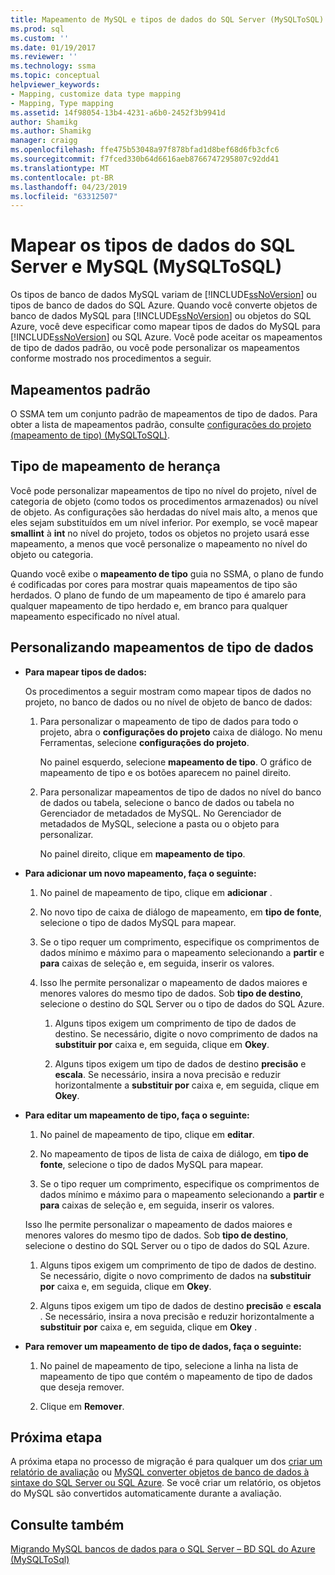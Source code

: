 ```yaml
---
title: Mapeamento de MySQL e tipos de dados do SQL Server (MySQLToSQL) | Microsoft Docs
ms.prod: sql
ms.custom: ''
ms.date: 01/19/2017
ms.reviewer: ''
ms.technology: ssma
ms.topic: conceptual
helpviewer_keywords:
- Mapping, customize data type mapping
- Mapping, Type mapping
ms.assetid: 14f98054-13b4-4231-a6b0-2452f3b9941d
author: Shamikg
ms.author: Shamikg
manager: craigg
ms.openlocfilehash: ffe475b53048a97f878bfad1d8bef68d6fb3cfc6
ms.sourcegitcommit: f7fced330b64d6616aeb8766747295807c92dd41
ms.translationtype: MT
ms.contentlocale: pt-BR
ms.lasthandoff: 04/23/2019
ms.locfileid: "63312507"
---
```

# <a name="mapping-mysql-and-sql-server-data-types-mysqltosql"></a>Mapear os tipos de dados do SQL Server e MySQL (MySQLToSQL)
Os tipos de banco de dados MySQL variam de [!INCLUDE[ssNoVersion](../../includes/ssnoversion-md.md)] ou tipos de banco de dados do SQL Azure. Quando você converte objetos de banco de dados MySQL para [!INCLUDE[ssNoVersion](../../includes/ssnoversion-md.md)] ou objetos do SQL Azure, você deve especificar como mapear tipos de dados do MySQL para [!INCLUDE[ssNoVersion](../../includes/ssnoversion-md.md)] ou SQL Azure. Você pode aceitar os mapeamentos de tipo de dados padrão, ou você pode personalizar os mapeamentos conforme mostrado nos procedimentos a seguir.  
  
## <a name="default-mappings"></a>Mapeamentos padrão  
O SSMA tem um conjunto padrão de mapeamentos de tipo de dados. Para obter a lista de mapeamentos padrão, consulte [configurações do projeto &#40;mapeamento de tipo&#41; &#40;MySQLToSQL&#41;](../../ssma/mysql/project-settings-type-mapping-mysqltosql.md).  
  
## <a name="type-mapping-inheritance"></a>Tipo de mapeamento de herança  
Você pode personalizar mapeamentos de tipo no nível do projeto, nível de categoria de objeto (como todos os procedimentos armazenados) ou nível de objeto. As configurações são herdadas do nível mais alto, a menos que eles sejam substituídos em um nível inferior. Por exemplo, se você mapear **smallint** à **int** no nível do projeto, todos os objetos no projeto usará esse mapeamento, a menos que você personalize o mapeamento no nível do objeto ou categoria.  
  
Quando você exibe o **mapeamento de tipo** guia no SSMA, o plano de fundo é codificadas por cores para mostrar quais mapeamentos de tipo são herdados. O plano de fundo de um mapeamento de tipo é amarelo para qualquer mapeamento de tipo herdado e, em branco para qualquer mapeamento especificado no nível atual.  
  
## <a name="customizing-data-type-mappings"></a>Personalizando mapeamentos de tipo de dados  
  
-   **Para mapear tipos de dados:**  
  
    Os procedimentos a seguir mostram como mapear tipos de dados no projeto, no banco de dados ou no nível de objeto de banco de dados:  
  
    1.  Para personalizar o mapeamento de tipo de dados para todo o projeto, abra o **configurações do projeto** caixa de diálogo. No menu Ferramentas, selecione **configurações do projeto**.  
  
        No painel esquerdo, selecione **mapeamento de tipo**. O gráfico de mapeamento de tipo e os botões aparecem no painel direito.  
  
    2.  Para personalizar mapeamentos de tipo de dados no nível do banco de dados ou tabela, selecione o banco de dados ou tabela no Gerenciador de metadados de MySQL. No Gerenciador de metadados de MySQL, selecione a pasta ou o objeto para personalizar.  
  
        No painel direito, clique em **mapeamento de tipo**.  
  
-   **Para adicionar um novo mapeamento, faça o seguinte:**  
  
    1.  No painel de mapeamento de tipo, clique em **adicionar** .  
  
    2.  No novo tipo de caixa de diálogo de mapeamento, em **tipo de fonte**, selecione o tipo de dados MySQL para mapear.  
  
    3.  Se o tipo requer um comprimento, especifique os comprimentos de dados mínimo e máximo para o mapeamento selecionando a **partir** e **para** caixas de seleção e, em seguida, inserir os valores.  
  
    4.  Isso lhe permite personalizar o mapeamento de dados maiores e menores valores do mesmo tipo de dados. Sob **tipo de destino**, selecione o destino do SQL Server ou o tipo de dados do SQL Azure.  
  
        1.  Alguns tipos exigem um comprimento de tipo de dados de destino. Se necessário, digite o novo comprimento de dados na **substituir por** caixa e, em seguida, clique em **Okey**.  
  
        2.  Alguns tipos exigem um tipo de dados de destino **precisão** e **escala**. Se necessário, insira a nova precisão e reduzir horizontalmente a **substituir por** caixa e, em seguida, clique em **Okey**.  
  
-   **Para editar um mapeamento de tipo, faça o seguinte:**  
  
    1.  No painel de mapeamento de tipo, clique em **editar**.  
  
    2.  No mapeamento de tipos de lista de caixa de diálogo, em **tipo de fonte**, selecione o tipo de dados MySQL para mapear.  
  
    3.  Se o tipo requer um comprimento, especifique os comprimentos de dados mínimo e máximo para o mapeamento selecionando a **partir** e **para** caixas de seleção e, em seguida, inserir os valores.  
  
    Isso lhe permite personalizar o mapeamento de dados maiores e menores valores do mesmo tipo de dados. Sob **tipo de destino**, selecione o destino do SQL Server ou o tipo de dados do SQL Azure.  
  
    1.  Alguns tipos exigem um comprimento de tipo de dados de destino. Se necessário, digite o novo comprimento de dados na **substituir por** caixa e, em seguida, clique em **Okey**.  
  
    2.  Alguns tipos exigem um tipo de dados de destino **precisão** e **escala** . Se necessário, insira a nova precisão e reduzir horizontalmente a **substituir por** caixa e, em seguida, clique em **Okey** .  
  
-   **Para remover um mapeamento de tipo de dados, faça o seguinte:**  
  
    1.  No painel de mapeamento de tipo, selecione a linha na lista de mapeamento de tipo que contém o mapeamento de tipo de dados que deseja remover.  
  
    2.  Clique em **Remover**.  
  
## <a name="next-step"></a>Próxima etapa  
A próxima etapa no processo de migração é para qualquer um dos [criar um relatório de avaliação](assessing-mysql-databases-for-conversion-mysqltosql.md) ou [MySQL converter objetos de banco de dados à sintaxe do SQL Server ou SQL Azure](converting-mysql-databases-mysqltosql.md). Se você criar um relatório, os objetos do MySQL são convertidos automaticamente durante a avaliação.  
  
## <a name="see-also"></a>Consulte também  
[Migrando MySQL bancos de dados para o SQL Server – BD SQL do Azure &#40;MySQLToSql&#41;](../../ssma/mysql/migrating-mysql-databases-to-sql-server-azure-sql-db-mysqltosql.md)  
  
